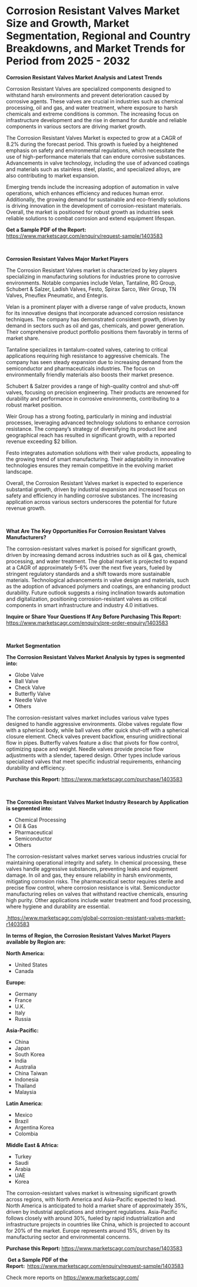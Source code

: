 <p><h1>Corrosion Resistant Valves Market Size and Growth, Market Segmentation, Regional and Country Breakdowns, and Market Trends for Period from 2025 -  2032</h1></p><p><strong>Corrosion Resistant Valves Market Analysis and Latest Trends</strong></p>
<p><p>Corrosion Resistant Valves are specialized components designed to withstand harsh environments and prevent deterioration caused by corrosive agents. These valves are crucial in industries such as chemical processing, oil and gas, and water treatment, where exposure to harsh chemicals and extreme conditions is common. The increasing focus on infrastructure development and the rise in demand for durable and reliable components in various sectors are driving market growth.</p><p>The Corrosion Resistant Valves Market is expected to grow at a CAGR of 8.2% during the forecast period. This growth is fueled by a heightened emphasis on safety and environmental regulations, which necessitate the use of high-performance materials that can endure corrosive substances. Advancements in valve technology, including the use of advanced coatings and materials such as stainless steel, plastic, and specialized alloys, are also contributing to market expansion. </p><p>Emerging trends include the increasing adoption of automation in valve operations, which enhances efficiency and reduces human error. Additionally, the growing demand for sustainable and eco-friendly solutions is driving innovation in the development of corrosion-resistant materials. Overall, the market is positioned for robust growth as industries seek reliable solutions to combat corrosion and extend equipment lifespan.</p></p>
<p><strong>Get a Sample PDF of the Report:&nbsp;</strong> <a href="https://www.marketscagr.com/enquiry/request-sample/1403583?utm_campaign=2008&utm_medium=2&utm_source=Github&utm_content=ia&utm_term=13012025&utm_id=corrosion-resistant-valves">https://www.marketscagr.com/enquiry/request-sample/1403583</a></p>
<p>&nbsp;</p>
<p><strong>Corrosion Resistant Valves Major Market Players</strong></p>
<p><p>The Corrosion Resistant Valves market is characterized by key players specializing in manufacturing solutions for industries prone to corrosive environments. Notable companies include Velan, Tantaline, RG Group, Schubert & Salzer, Ladish Valves, Festo, Spirax Sarco, Weir Group, TN Valves, Pneuflex Pneumatic, and Entegris.</p><p>Velan is a prominent player with a diverse range of valve products, known for its innovative designs that incorporate advanced corrosion resistance techniques. The company has demonstrated consistent growth, driven by demand in sectors such as oil and gas, chemicals, and power generation. Their comprehensive product portfolio positions them favorably in terms of market share.</p><p>Tantaline specializes in tantalum-coated valves, catering to critical applications requiring high resistance to aggressive chemicals. The company has seen steady expansion due to increasing demand from the semiconductor and pharmaceuticals industries. The focus on environmentally friendly materials also boosts their market presence.</p><p>Schubert & Salzer provides a range of high-quality control and shut-off valves, focusing on precision engineering. Their products are renowned for durability and performance in corrosive environments, contributing to a robust market position.</p><p>Weir Group has a strong footing, particularly in mining and industrial processes, leveraging advanced technology solutions to enhance corrosion resistance. The company’s strategy of diversifying its product line and geographical reach has resulted in significant growth, with a reported revenue exceeding $2 billion.</p><p>Festo integrates automation solutions with their valve products, appealing to the growing trend of smart manufacturing. Their adaptability in innovative technologies ensures they remain competitive in the evolving market landscape.</p><p>Overall, the Corrosion Resistant Valves market is expected to experience substantial growth, driven by industrial expansion and increased focus on safety and efficiency in handling corrosive substances. The increasing application across various sectors underscores the potential for future revenue growth.</p></p>
<p>&nbsp;</p>
<p><strong>What Are The Key Opportunities For Corrosion Resistant Valves Manufacturers?</strong></p>
<p><p>The corrosion-resistant valves market is poised for significant growth, driven by increasing demand across industries such as oil & gas, chemical processing, and water treatment. The global market is projected to expand at a CAGR of approximately 5-6% over the next five years, fueled by stringent regulatory standards and a shift towards more sustainable materials. Technological advancements in valve design and materials, such as the adoption of advanced polymers and coatings, are enhancing product durability. Future outlook suggests a rising inclination towards automation and digitalization, positioning corrosion-resistant valves as critical components in smart infrastructure and industry 4.0 initiatives.</p></p>
<p><strong>Inquire or Share Your Questions If Any Before Purchasing This Report:</strong> <a href="https://www.marketscagr.com/enquiry/pre-order-enquiry/1403583?utm_campaign=2008&utm_medium=2&utm_source=Github&utm_content=ia&utm_term=13012025&utm_id=corrosion-resistant-valves">https://www.marketscagr.com/enquiry/pre-order-enquiry/1403583</a></p>
<p>&nbsp;</p>
<p><strong>Market Segmentation</strong></p>
<p><strong>The Corrosion Resistant Valves Market Analysis by types is segmented into:</strong></p>
<p><ul><li>Globe Valve</li><li>Ball Valve</li><li>Check Valve</li><li>Butterfly Valve</li><li>Needle Valve</li><li>Others</li></ul></p>
<p><p>The corrosion-resistant valves market includes various valve types designed to handle aggressive environments. Globe valves regulate flow with a spherical body, while ball valves offer quick shut-off with a spherical closure element. Check valves prevent backflow, ensuring unidirectional flow in pipes. Butterfly valves feature a disc that pivots for flow control, optimizing space and weight. Needle valves provide precise flow adjustments with a slender, tapered design. Other types include various specialized valves that meet specific industrial requirements, enhancing durability and efficiency.</p></p>
<p><strong>Purchase this Report:&nbsp;</strong><a href="https://www.marketscagr.com/purchase/1403583?utm_campaign=2008&utm_medium=2&utm_source=Github&utm_content=ia&utm_term=13012025&utm_id=corrosion-resistant-valves">https://www.marketscagr.com/purchase/1403583</a></p>
<p>&nbsp;</p>
<p><strong>The Corrosion Resistant Valves Market Industry Research by Application is segmented into:</strong></p>
<p><ul><li>Chemical Processing</li><li>Oil & Gas</li><li>Pharmaceutical</li><li>Semiconductor</li><li>Others</li></ul></p>
<p><p>The corrosion-resistant valves market serves various industries crucial for maintaining operational integrity and safety. In chemical processing, these valves handle aggressive substances, preventing leaks and equipment damage. In oil and gas, they ensure reliability in harsh environments, mitigating corrosion risks. The pharmaceutical sector requires sterile and precise flow control, where corrosion resistance is vital. Semiconductor manufacturing relies on valves that withstand reactive chemicals, ensuring high purity. Other applications include water treatment and food processing, where hygiene and durability are essential.</p></p>
<p><a href="https://www.marketscagr.com/global-corrosion-resistant-valves-market-r1403583?utm_campaign=2008&utm_medium=2&utm_source=Github&utm_content=ia&utm_term=13012025&utm_id=corrosion-resistant-valves">&nbsp;https://www.marketscagr.com/global-corrosion-resistant-valves-market-r1403583</a></p>
<p><strong>In terms of Region, the Corrosion Resistant Valves Market Players available by Region are:</strong></p>
<p>
    <p> <strong> North America: </strong>
        <ul>
            <li>United States</li>
            <li>Canada</li>
        </ul>
        </p> 
    <p> <strong> Europe: </strong>
        <ul>
            <li>Germany</li>
            <li>France</li>
            <li>U.K.</li>
            <li>Italy</li>
            <li>Russia</li>
        </ul>
        </p> 
    <p> <strong> Asia-Pacific: </strong>
        <ul>
            <li>China</li>
            <li>Japan</li>
            <li>South Korea</li>
            <li>India</li>
            <li>Australia</li>
            <li>China Taiwan</li>
            <li>Indonesia</li>
            <li>Thailand</li>
            <li>Malaysia</li>
        </ul>
        </p> 
    <p> <strong> Latin America: </strong>
        <ul>
            <li>Mexico</li>
            <li>Brazil</li>
            <li>Argentina Korea</li>
            <li>Colombia</li>
        </ul>
        </p> 
    <p> <strong> Middle East & Africa: </strong>
        <ul>
            <li>Turkey</li>
            <li>Saudi</li>
            <li>Arabia</li>
            <li>UAE</li>
            <li>Korea</li>
        </ul>
    </p>
    </p>
<p><p>The corrosion-resistant valves market is witnessing significant growth across regions, with North America and Asia-Pacific expected to lead. North America is anticipated to hold a market share of approximately 35%, driven by industrial applications and stringent regulations. Asia-Pacific follows closely with around 30%, fueled by rapid industrialization and infrastructure projects in countries like China, which is projected to account for 20% of the market. Europe represents around 15%, driven by its manufacturing sector and environmental concerns.</p></p>
<p><strong>Purchase this Report: </strong><a href="https://www.marketscagr.com/purchase/1403583?utm_campaign=2008&utm_medium=2&utm_source=Github&utm_content=ia&utm_term=13012025&utm_id=corrosion-resistant-valves">https://www.marketscagr.com/purchase/1403583</a></p>
<p>&nbsp;<strong>Get a Sample PDF of the Report:&nbsp;&nbsp;</strong><a href="https://www.marketscagr.com/enquiry/request-sample/1403583?utm_campaign=2008&utm_medium=2&utm_source=Github&utm_content=ia&utm_term=13012025&utm_id=corrosion-resistant-valves">https://www.marketscagr.com/enquiry/request-sample/1403583</a></p>
<p><strong></strong></p>
<p>Check more reports on <a href="https://www.marketscagr.com/?utm_campaign=2008&utm_medium=2&utm_source=Github&utm_content=ia&utm_term=13012025&utm_id=corrosion-resistant-valves">https://www.marketscagr.com/</a></p>
